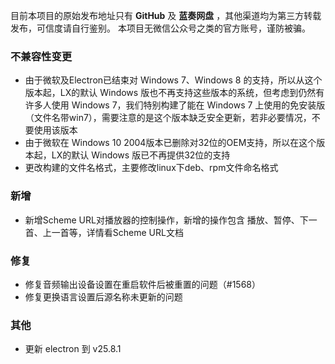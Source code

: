 目前本项目的原始发布地址只有 **GitHub** 及 **蓝奏网盘** ，其他渠道均为第三方转载发布，可信度请自行鉴别。
本项目无微信公众号之类的官方账号，谨防被骗。

### 不兼容性变更

- 由于微软及Electron已结束对 Windows 7、Windows 8 的支持，所以从这个版本起，LX的默认 Windows 版也不再支持这些版本的系统，但考虑到仍然有许多人使用 Windows 7，我们特别构建了能在 Windows 7 上使用的免安装版（文件名带win7），需要注意的是这个版本缺乏安全更新，若非必要情况，不要使用该版本
- 由于微软在 Windows 10 2004版本已删除对32位的OEM支持，所以在这个版本起，LX的默认 Windows 版已不再提供32位的支持
- 更改构建的文件名格式，主要修改linux下deb、rpm文件命名格式

### 新增

- 新增Scheme URL对播放器的控制操作，新增的操作包含 播放、暂停、下一首、上一首等，详情看Scheme URL文档

### 修复

- 修复音频输出设备设置在重启软件后被重置的问题（#1568）
- 修复更换语言设置后源名称未更新的问题

### 其他

- 更新 electron 到 v25.8.1
